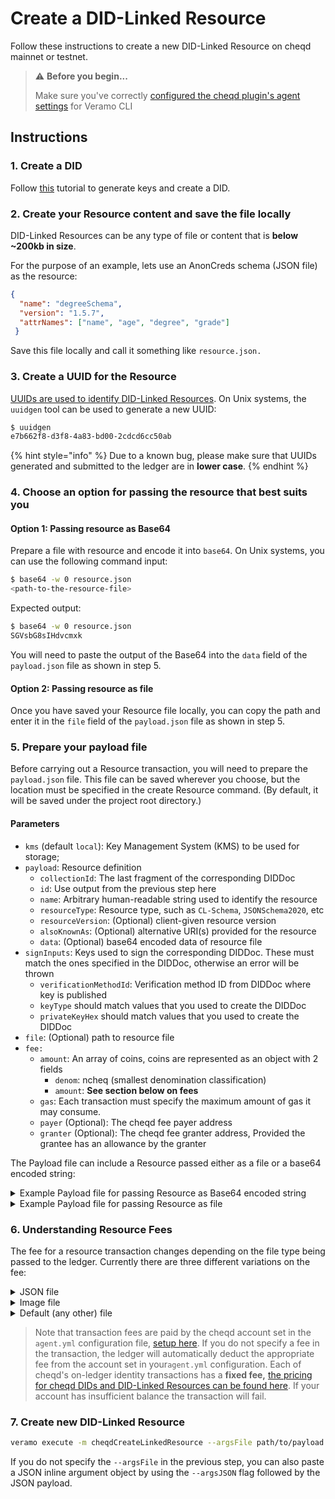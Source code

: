 # Create a DID-Linked Resource

Follow these instructions to create a new DID-Linked Resource on cheqd mainnet or testnet.

> ⚠️ **Before you begin...**
>
> Make sure you've correctly [configured the cheqd plugin's agent settings](../../guides/software-development-kits-sdks/veramo-sdk-for-cheqd/setup-cli.md) for Veramo CLI

## Instructions

### 1. Create a DID

Follow [this](../did-operations/) tutorial to generate keys and create a DID.

### 2. Create your Resource content and save the file locally

DID-Linked Resources can be any type of file or content that is **below \~200kb in size**.

For the purpose of an example, lets use an AnonCreds schema (JSON file) as the resource:

```json
{
  "name": "degreeSchema",
  "version": "1.5.7",
  "attrNames": ["name", "age", "degree", "grade"]
 }
```

Save this file locally and call it something like `resource.json.`

### 3. Create a UUID for the Resource

[UUIDs are used to identify DID-Linked Resources](https://en.wikipedia.org/wiki/Universally\_unique\_identifier). On Unix systems, the `uuidgen` tool can be used to generate a new UUID:

```bash
$ uuidgen
e7b662f8-d3f8-4a83-bd00-2cdcd6cc50ab
```

{% hint style="info" %}
Due to a known bug, please make sure that UUIDs generated and submitted to the ledger are in **lower case**.
{% endhint %}

### 4. Choose an option for passing the resource that best suits you

#### Option 1: Passing resource as Base64

Prepare a file with resource and encode it into `base64`. On Unix systems, you can use the following command input:

```bash
$ base64 -w 0 resource.json
<path-to-the-resource-file>
```

Expected output:

```bash
$ base64 -w 0 resource.json
SGVsbG8sIHdvcmxk
```

You will need to paste the output of the Base64 into the `data` field of the `payload.json` file as shown in step 5.

#### **Option 2: Passing resource as file**

Once you have saved your Resource file locally, you can copy the path and enter it in the `file` field of the `payload.json` file as shown in step 5.

### 5. Prepare your payload file

Before carrying out a Resource transaction, you will need to prepare the `payload.json` file. This file can be saved wherever you choose, but the location must be specified in the create Resource command. (By default, it will be saved under the project root directory.)

#### Parameters

* `kms` (default `local`): Key Management System (KMS) to be used for storage;
* `payload`: Resource definition
  * `collectionId`: The last fragment of the corresponding DIDDoc
  * `id`: Use output from the previous step here
  * `name`: Arbitrary human-readable string used to identify the resource
  * `resourceType`: Resource type, such as `CL-Schema`, `JSONSchema2020`, etc
  * `resourceVersion`: (Optional) client-given resource version
  * `alsoKnownAs`: (Optional) alternative URI(s) provided for the resource&#x20;
  * `data`: (Optional) base64 encoded data of resource file
* `signInputs`: Keys used to sign the corresponding DIDDoc. These must match the ones specified in the DIDDoc, otherwise an error will be thrown
  * `verificationMethodId`:  Verification method ID from DIDDoc where key is published
  * `keyType` should match values that you used to create the DIDDoc
  * `privateKeyHex` should match values that you used to create the DIDDoc
* `file`: (Optional) path to resource file
* `fee:`&#x20;
  * `amount`: An array of coins, coins are represented as an object with 2 fields
    * `denom`: ncheq (smallest denomination classification)
    * `amount`: **See section below on fees**
  * `gas`: Each transaction must specify the maximum amount of gas it may consume.
  * `payer` (Optional): The cheqd fee payer address
  * `granter` (Optional): The cheqd fee granter address, Provided the grantee has an allowance by the granter

The Payload file can include a Resource passed either as a file or a base64 encoded string:

<details>

<summary>Example Payload file for passing Resource as Base64 encoded string</summary>

```json
{
    "kms": "local",
    "payload": {
        "collectionId": "d3e515cf-81af-40cb-9ac1-154827986d29", // unique ID of associated 'parent' DID
        "id": "e7b662f8-d3f8-4a83-bd00-2cdcd6cc50ab",
        "name": "TestResource",
        "resourceType": "JsonDocument",
        "resourceVersion": "",
        "alsoKnownAs": "",
        "data": "SGVsbG8sIHdvcmxk" // note that the base64 encoded content is passed here
    },
    "network": "testnet",
    "signInputs": [{
        "verificationMethodId": "did:cheqd:testnet:d3e515cf-81af-40cb-9ac1-154827986d29#key-1",
        "keyType": "Ed25519",
        "privateKeyHex": "0f5c124886178037952e87e0cdc55d185732577fca19ae877e64ac9ab24a0cc534e5326e70f1a42d785d93048aee806c359ec75a7b06f39253befd1746708438"
    }]
    "fee": {
      "amount": [{
        "denom": "ncheq",
        "amount": "2500000000" // 2.5 CHEQ is the fixed fee for a JSON transaction
        }],
      "gas": "400000",
      "payer": "cheqd1rnr5jrt4exl0samwj0yegv99jeskl0hsxmcz96" // must match the account set in the agent.yaml file
    }
}
```

</details>

<details>

<summary>Example Payload file for passing Resource as file</summary>

```json
{
    "kms": "local",
    "payload": {
        "collectionId": "d3e515cf-81af-40cb-9ac1-154827986d29",
        "id": "e7b662f8-d3f8-4a83-bd00-2cdcd6cc50ab",
        "name": "TestResource",
        "resourceType": "JsonDocument"
        "resourceVersion": "",
        "alsoKnownAs": ""
    },
    "network": "testnet",
    "signInputs": [{
        "verificationMethodId": "did:cheqd:testnet:d3e515cf-81af-40cb-9ac1-154827986d29#key-1",
        "keyType": "Ed25519",
        "privateKeyHex": "0f5c124886178037952e87e0cdc55d185732577fca19ae877e64ac9ab24a0cc534e5326e70f1a42d785d93048aee806c359ec75a7b06f39253befd1746708438"
    }],
    "file": "/path/to/resource.json" // note that the resource passed as file is inputted here
    "fee": {
      "amount": [{
        "denom": "ncheq",
        "amount": "2500000000" // 2.5 CHEQ is the fixed fee for a JSON transaction
        }],
      "gas": "400000",
      "payer": "cheqd1rnr5jrt4exl0samwj0yegv99jeskl0hsxmcz96" // must match the account set in the agent.yaml file
    }
}
```

</details>

### 6. Understanding Resource Fees

The fee for a resource transaction changes depending on the file type being passed to the ledger. Currently there are three different variations on the fee:

<details>

<summary>JSON file</summary>

Within the payload file the amount should be specified as:

* `denom:` ncheq
* `amount:` 2500000000

This equates to **2.5 CHEQ.**

</details>

<details>

<summary>Image file</summary>

Within the payload file the amount should be specified as:

* `denom:` ncheq
* `amount:` 10000000000

This equates to **10 CHEQ.**

</details>

<details>

<summary>Default (any other) file</summary>

Within the payload file the amount should be specified as:

* `denom:` ncheq
* `amount:` 5000000000

This equates to **5 CHEQ.**

</details>

> Note that transaction fees are paid by the cheqd account set in the `agent.yml` configuration file, [setup here](../../guides/software-development-kits-sdks/veramo-sdk-for-cheqd/setup-cli.md). If you do not specify a fee in the transaction, the ledger will automatically deduct the appropriate fee from the account set in your`agent.yml` configuration. Each of cheqd's on-ledger identity transactions has a **fixed fee,** [the pricing for cheqd DIDs and DID-Linked Resources can be found here](https://docs.cheqd.io/node/architecture/adr-list/adr-005-genesis-parameters#cheqd-module-did-module). If your account has insufficient balance the transaction will fail.

### 7. Create new DID-Linked Resource

```bash
veramo execute -m cheqdCreateLinkedResource --argsFile path/to/payload.json
```

If you do not specify the `--argsFile` in the previous step, you can also paste a JSON inline argument object by using the `--argsJSON` flag followed by the JSON payload.
